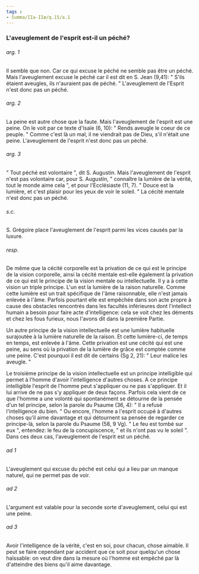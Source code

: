 ```yaml
---
tags : 
- Summa/IIa-IIæ/q.15/a.1
---
```


### L'aveuglement de l'esprit est-il un péché?

###### arg. 1
Il semble que non. Car ce qui excuse le péché ne semble pas être un péché. Mais l'aveuglement excuse le péché car il est dit en S. Jean (9,41): " S'ils étaient aveugles, ils n'auraient pas de péché. " L'aveuglement de l'Esprit n'est donc pas un péché. 

###### arg. 2
La peine est autre chose que la faute. Mais l'aveuglement de l'esprit est une peine. On le voit par ce texte d'Isaïe (6, 10): " Rends aveugle le coeur de ce peuple. " Comme c'est là un mal, il ne viendrait pas de Dieu, s'il n'était une peine. L'aveuglement de l'esprit n'est donc pas un péché. 

###### arg. 3
" Tout péché est volontaire ", dit S. Augustin. Mais l'aveuglement de l'esprit n'est pas volontaire car, pour S. Augustin, " connaître la lumière de la vérité, tout le monde aime cela ", et pour l'Ecclésiaste (11, 7). " Douce est la lumière, et c'est plaisir pour les yeux de voir le soleil. " La cécité mentale n'est donc pas un péché. 

###### s.c.
S. Grégoire place l'aveuglement de l'esprit parmi les vices causés par la luxure. 

###### resp.
De même que la cécité corporelle est la privation de ce qui est le principe de la vision corporelle, ainsi la cécité mentale est-elle également la privation de ce qui est le principe de la vision mentale ou intellectuelle. Il y a à cette vision un triple principe. L'un est la lumière de la raison naturelle. Comme cette lumière est un trait spécifique de l'âme raisonnable, elle n'est jamais enlevée à l'âme. Parfois pourtant elle est empêchée dans son acte propre à cause des obstacles rencontrés dans les facultés inférieures dont l'intellect humain a besoin pour faire acte d'intelligence: cela se voit chez les déments et chez les fous furieux, nous l'avons dit dans la première Partie. 

Un autre principe de la vision intellectuelle est une lumière habituelle surajoutée à la lumière naturelle de la raison. Et cette lumière-ci, de temps en temps, est enlevée à l'âme. Cette privation est une cécité qui est une peine, au sens où la privation de la lumière de grâce est comptée comme une peine. C'est pourquoi il est dit de certains (Sg 2, 21): " Leur malice les aveugle. " 

Le troisième principe de la vision intellectuelle est un principe intelligible qui permet à l'homme d'avoir l'intelligence d'autres choses. A ce principe intelligible l'esprit de l'homme peut s'appliquer ou ne pas s'appliquer. Et il lui arrive de ne pas s'y appliquer de deux façons. Parfois cela vient de ce que l'homme a une volonté qui spontanément se détourne de la pensée d'un tel principe, selon la parole du Psaume (36, 4): " Il a refusé l'intelligence du bien. " Ou encore, l'homme a l'esprit occupé à d'autres choses qu'il aime davantage et qui détournent sa pensée de regarder ce principe-là, selon la parole du Psaume (58, 9 Vg). " Le feu est tombé sur eux ", entendez: le feu de la concupiscence, " et ils n'ont pas vu le soleil ". Dans ces deux cas, l'aveuglement de l'esprit est un péché. 

###### ad 1
L'aveuglement qui excuse du péché est celui qui a lieu par un manque naturel, qui ne permet pas de voir. 

###### ad 2
L'argument est valable pour la seconde sorte d'aveuglement, celui qui est une peine. 

###### ad 3
Avoir l'intelligence de la vérité, c'est en soi, pour chacun, chose aimable. Il peut se faire cependant par accident que ce soit pour quelqu'un chose haïssable: on veut dire dans la mesure où l'homme est empêché par là d'atteindre des biens qu'il aime davantage. 

